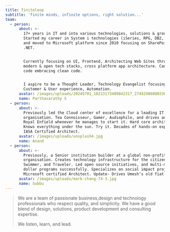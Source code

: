 ```yaml
---
title: finiteloop
subtitle: 'finite minds, infinite options, right solution...'
team:
  - person:
      about: >-
        17+ years in IT and into various technologies, solutions & groups.
        Started my career in System i technologies (iSeries, RPG, DB2, LANSA)
        and moved to Microsoft platform since 2010 focusing on SharePoint and
        .NET.


        Currently focusing on UI, Frontend, Architecting Web Sites through
        modern & open tech stacks, cross platform app architecture. Can still
        code embracing clean code.


        I aspire to be a Thought Leader, Technology Evangelist focusing on
        Customer & User experience, Automation.
      avatar: /images/uploads/20245701_10213173409842317_2749298608033622687_n.jpg
      name: Parthasarathy S
  - person:
      about: >-
        Previously led the Cloud center of excellence for a leading IT services
        organisation. Tea Connoisseur, Gamer, Audiophile, and drives an old
        Royal Enfield whenever he manages to start it. Hard core architect.
        Knows everything under the sun. Try it. Decades of hands-on experience.
        IASA Certified Architect.
      avatar: /images/uploads/unsplash4.jpg
      name: Anand
  - person:
      about: >-
        Previously, a Senior institution builder at a global non-profit
        organisation. Creates technology infrastructure for the citizen sector.
        Swimmer, and Traveler. Led open source initiatives, and multi-million
        dollar programs successfully. Specializes on social impact projects.
        Microsoft certified Architect. Update- Drives Umesh’s old fiat now.
      avatar: /images/uploads/mark-chang-74-3.jpg
      name: Subbu
---
```

> We are a team of passionate business,design and technology professionals who respect quality, and simplicity. We have a good blend of design, solutions, product development and consulting expertise.
>
> We listen, learn, and lead.
